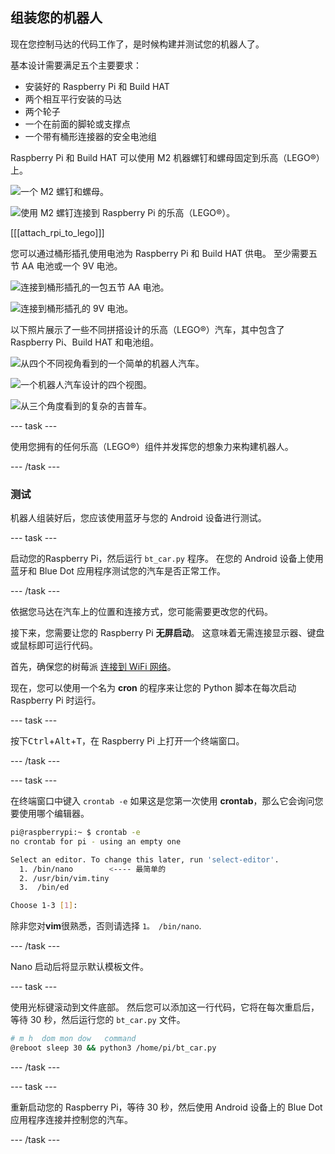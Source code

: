 ## 组装您的机器人

现在您控制马达的代码工作了，是时候构建并测试您的机器人了。

基本设计需要满足五个主要要求：

- 安装好的 Raspberry Pi 和 Build HAT
- 两个相互平行安装的马达
- 两个轮子
- 一个在前面的脚轮或支撑点
- 一个带有桶形连接器的安全电池组

Raspberry Pi 和 Build HAT 可以使用 M2 机器螺钉和螺母固定到乐高（LEGO®）上。

![一个 M2 螺钉和螺母。](images/m2_machine_screws.jpg)

![使用 M2 螺钉连接到 Raspberry Pi 的乐高（LEGO®）。](images/m2_rpi_attached.jpg)

[[[attach_rpi_to_lego]]]

您可以通过桶形插孔使用电池为 Raspberry Pi 和 Build HAT 供电。 至少需要五节 AA 电池或一个 9V 电池。

![连接到桶形插孔的一包五节 AA 电池。](images/AA_battery.jpg)

![连接到桶形插孔的 9V 电池。](images/9V_battery.jpg)

以下照片展示了一些不同拼搭设计的乐高（LEGO®）汽车，其中包含了 Raspberry Pi、Build HAT 和电池组。

![从四个不同视角看到的一个简单的机器人汽车。](images/basic_bot.png)

![一个机器人汽车设计的四个视图。](images/bot-grid_2.png)

![从三个角度看到的复杂的吉普车。](images/buggy3grid.jpg)

--- task ---

使用您拥有的任何乐高（LEGO®）组件并发挥您的想象力来构建机器人。

--- /task ---

### 测试

机器人组装好后，您应该使用蓝牙与您的 Android 设备进行测试。

--- task ---

启动您的Raspberry Pi，然后运行 `bt_car.py` 程序。 在您的 Android 设备上使用蓝牙和 Blue Dot 应用程序测试您的汽车是否正常工作。

--- /task ---

依据您马达在汽车上的位置和连接方式，您可能需要更改您的代码。

接下来，您需要让您的 Raspberry Pi  **无屏启动**。 这意味着无需连接显示器、键盘或鼠标即可运行代码。

首先，确保您的树莓派 [连接到 WiFi 网络](https://www.raspberrypi.org/documentation/configuration/wireless/desktop.md)。

现在，您可以使用一个名为 **cron** 的程序来让您的 Python 脚本在每次启动 Raspberry Pi 时运行。

--- task ---

按下<kbd>Ctrl</kbd>+<kbd>Alt</kbd>+<kbd>T</kbd>，在 Raspberry Pi 上打开一个终端窗口。

--- /task ---

--- task ---

在终端窗口中键入 `crontab -e` 如果这是您第一次使用 **crontab**，那么它会询问您要使用哪个编辑器。

```bash
pi@raspberrypi:~ $ crontab -e
no crontab for pi - using an empty one

Select an editor. To change this later, run 'select-editor'.
  1. /bin/nano        <---- 最简单的
  2. /usr/bin/vim.tiny
  3.  /bin/ed

Choose 1-3 [1]: 
```

除非您对**vim**很熟悉，否则请选择 `1。 /bin/nano`.

--- /task ---

Nano 启动后将显示默认模板文件。

--- task ---

使用光标键滚动到文件底部。 然后您可以添加这一行代码，它将在每次重启后，等待 30 秒，然后运行您的 `bt_car.py` 文件。

```bash
# m h  dom mon dow   command
@reboot sleep 30 && python3 /home/pi/bt_car.py
```

--- /task ---

--- task ---

重新启动您的 Raspberry Pi，等待 30 秒，然后使用 Android 设备上的 Blue Dot 应用程序连接并控制您的汽车。

--- /task ---





